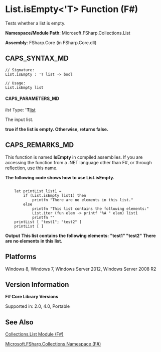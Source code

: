 # List.isEmpty<'T> Function (F#)

Tests whether a list is empty.

**Namespace/Module Path**: Microsoft.FSharp.Collections.List

**Assembly**: FSharp.Core (in FSharp.Core.dll)


## CAPS_SYNTAX_MD

```
// Signature:
List.isEmpty : 'T list -> bool

// Usage:
List.isEmpty list
```

#### CAPS_PARAMETERS_MD
*list*
Type: **'T**[list](http://msdn.microsoft.com/en-us/library/c627b668-477b-4409-91ed-06d7f1b3e4a7)


The input list.



**true if the list is empty. Otherwise, returns false.**
## CAPS_REMARKS_MD
This function is named **IsEmpty** in compiled assemblies. If you are accessing the function from a .NET language other than F#, or through reflection, use this name.

**The following code shows how to use List.isEmpty.**
```

    let printList list1 = 
        if (List.isEmpty list1) then
            printfn "There are no elements in this list."
        else
            printfn "This list contains the following elements:"
            List.iter (fun elem -> printf "%A " elem) list1
            printfn ""
    printList [ "test1"; "test2" ]
    printList [ ]
```

**Output**
**This list contains the following elements:**
**"test1" "test2"**
**There are no elements in this list.**
## Platforms
Windows 8, Windows 7, Windows Server 2012, Windows Server 2008 R2


## Version Information
**F# Core Library Versions**

Supported in: 2.0, 4.0, Portable




## See Also
[Collections.List Module &#40;F&#35;&#41;](Collections.List+Module+%28F%23%29.md)

[Microsoft.FSharp.Collections Namespace &#40;F&#35;&#41;](Microsoft.FSharp.Collections+Namespace+%28F%23%29.md)

